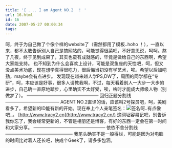 ```yaml
---
title: '{ ．.. I am Agent NO.2  ！ '
url: 16.html
id: 16
date: 2007-05-27 00:00:34
tags:
---
```


呵，终于为自己做了个像个样的website了（需然都用了模板..hoho ！），一直以来，都不太敢告诉别人自己是搞网站的，可能觉得很菜吧，不好意思说，呵呵。熬了几夜，终于见到成果了，其实也蛮有成就感的，毕竟是做给自己的东西啊，希望大家能支持。 也不知到为什么会喜欢上设计，可能是双鱼座的天性吧，呵，但又没点美术功底，现在想学真得很吃力，很后悔当初没有学艺术，唉。希望以后加吧劲，maybe会有点进步。 发现现在越来越人学PS,DW了，周围的同学都在“专研”，呵，本应该是好事，很多人请教我啊，不过，每天看着别人一大步一大步的进步，自己确一直原地踏步，心里确实不太好受，唉，啥时才能成大师级人物（别做梦了）。 ———————————————— 回归正题分割线 ————————————  AGENT NO.2直译的话，应该叫2号探员吧，呵，美剧看多了，希望新的ID能有新的开始。现在奉上个人亲笔签名：![签名](http://cai13.info/blog_pic/2007/05/w.jpg)呵..有点像吧..。  [http://www.tracy2.cn](http://www.tracy2.cn/) 这网址容易记吧，别告诉我你忘了，我会经常更新的，不管是相册还是博客，有好的东西一定会在第一时间和大家分享。  ———————————————— 依依不舍分割线 ———————————————  我笔头确实不是一般得烂，可能是因为对电脑的时间比对着人还长吧，快成个Geek了，请多多包涵。